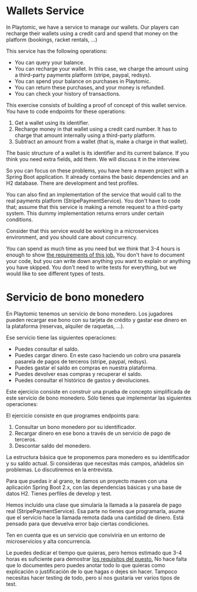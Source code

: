 # Wallets Service
In Playtomic, we have a service to manage our wallets. Our players can recharge their wallets using a credit card and spend that money on the platform  (bookings, racket rentals, ...)

This service has the following operations:
- You can query your balance.
- You can recharge your wallet. In this case, we charge the amount using a third-party payments platform (stripe, paypal, redsys).
- You can spend your balance on purchases in Playtomic. 
- You can return these purchases, and your money is refunded.
- You can check your history of transactions.

This exercise consists of building a proof of concept of this wallet service.
You have to code endpoints for these operations:
1. Get a wallet using its identifier.
1. Recharge money in that wallet using a credit card number. It has to charge that amount internally using a third-party platform.
1. Subtract an amount from a wallet (that is, make a charge in that wallet).

The basic structure of a wallet is its identifier and its current balance. If you think you need extra fields, add them. We will discuss it in the interview. 

So you can focus on these problems, you have here a maven project with a Spring Boot application. It already contains
the basic dependencies and an H2 database. There are development and test profiles.

You can also find an implementation of the service that would call to the real payments platform (StripePaymentService).
You don't have to code that; assume that this service is making a remote request to a third-party system. 
This dummy implementation returns errors under certain conditions.

Consider that this service would be working in a microservices environment, and you should care about concurrency.

You can spend as much time as you need but we think that 3-4 hours is enough to show [the requirements of this job.](OFFER.md)
You don't have to document your code, but you can write down anything you want to explain or anything you have skipped.
You don't need to write tests for everything, but we would like to see different types of tests.


# Servicio de bono monedero
En Playtomic tenemos un servicio de bono monedero. Los jugadores pueden recargar ese bono con su tarjeta de crédito y gastar ese dinero en la plataforma (reservas, alquiler de raquetas, ...).

Ese servicio tiene las siguientes operaciones:
- Puedes consultar el saldo.
- Puedes cargar dinero. En este caso haciendo un cobro una pasarela pasarela de pagos de terceros (stripe, paypal, redsys).
- Puedes gastar el saldo en compras en nuestra plataforma.
- Puedes devolver esas compras y recuperar el saldo.
- Puedes consultar el histórico de gastos y devoluciones.

Este ejercicio consiste en construir una prueba de concepto simplificada de este servicio de bono monedero. Sólo tienes que implementar las siguientes operaciones:

El ejercicio consiste en que programes endpoints para:
1. Consultar un bono monedero por su identificador.
1. Recargar dinero en ese bono a través de un servicio de pago de terceros.
1. Descontar saldo del monedero.

La estructura básica que te proponemos para monedero es su identificador y su saldo actual. Si consideras que necesitas más campos,
añádelos sin problemas. Lo discutiremos en la entrevista.

Para que puedas ir al grano, te damos un proyecto maven con una aplicación Spring Boot 2.x, con las dependencias básicas y una
base de datos H2. Tienes perfiles de develop y test.

Hemos incluído una clase que simularía la llamada a la pasarela de pago real (StripePaymentService).
Esa parte no tienes que programarla, asume que el servicio hace la llamada remota dada una cantidad de dinero.
Está pensado para que devuelva error bajo ciertas condiciones.

Ten en cuenta que es un servicio que conviviría en un entorno de microservicios y alta concurrencia.

Le puedes dedicar el tiempo que quieras, pero hemos estimado que 3-4 horas es suficiente para demostrar [los requisitos del puesto.](OFFER.md)
No hace falta que lo documentes pero puedes anotar todo lo que quieras como explicación o justificación de lo que hagas o dejes sin hacer.
Tampoco necesitas hacer testing de todo, pero sí nos gustaría ver varios tipos de test.